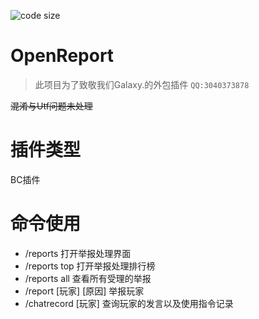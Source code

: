 ![code size](https://img.shields.io/github/repo-size/Az-eeeee/OpenReport)
# OpenReport
> 此项目为了致敬我们Galaxy.的外包插件 `QQ:3040373878`

~~混淆与Utf问题未处理~~
# 插件类型
BC插件

# 命令使用
- /reports 打开举报处理界面
- /reports top 打开举报处理排行榜
- /reports all 查看所有受理的举报
- /report [玩家] [原因] 举报玩家
- /chatrecord [玩家] 查询玩家的发言以及使用指令记录
